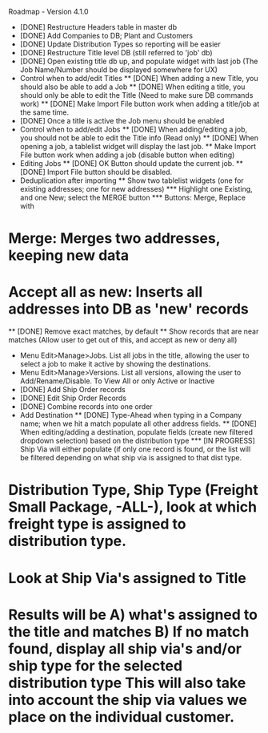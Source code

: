 Roadmap - Version 4.1.0

* [DONE] Restructure Headers table in master db
* [DONE] Add Companies to DB; Plant and Customers
* [DONE] Update Distribution Types so reporting will be easier
* [DONE] Restructure Title level DB (still referred to 'job' db)
* [DONE] Open existing title db up, and populate widget with last job (The Job Name/Number should be displayed somewhere for UX)
* Control when to add/edit Titles
** [DONE] When adding a new Title, you should also be able to add a Job
** [DONE] When editing a title, you should only be able to edit the Title (Need to make sure DB commands work)
** [DONE] Make Import File button work when adding a title/job at the same time.
* [DONE] Once a title is active the Job menu should be enabled
* Control when to add/edit Jobs
** [DONE] When adding/editing a job, you should not be able to edit the Title info (Read only)
** [DONE] When opening a job, a tablelist widget will display the last job.
** Make Import File button work when adding a job (disable button when editing)
* Editing Jobs
** [DONE] OK Button should update the current job.
** [DONE] Import File button should be disabled.
* Deduplication after importing
** Show two tablelist widgets (one for existing addresses; one for new addresses)
*** Highlight one Existing, and one New; select the MERGE button
*** Buttons: Merge, Replace with
# Merge: Merges two addresses, keeping new data
# Accept all as new: Inserts all addresses into DB as 'new' records
** [DONE] Remove exact matches, by default
** Show records that are near matches (Allow user to get out of this, and accept as new or deny all)
* Menu Edit>Manage>Jobs. List all jobs in the title, allowing the user to select a job to make it active by showing the destinations.
* Menu Edit>Manage>Versions. List all versions, allowing the user to Add/Rename/Disable. To View All or only Active or Inactive
* [DONE] Add Ship Order records
* [DONE] Edit Ship Order Records
* [DONE] Combine records into one order
* Add Destination
** [DONE] Type-Ahead when typing in a Company name; when we hit a match populate all other address fields.
** [DONE] When editing/adding a destination, populate fields (create new filtered dropdown selection) based on the distribution type
*** [IN PROGRESS] Ship Via will either populate (if only one record is found, or the list will be filtered depending on what ship via is assigned to that dist type.
# Distribution Type, Ship Type (Freight Small Package, -ALL-), look at which freight type is assigned to distribution type.
# Look at Ship Via's assigned to Title
# Results will be A) what's assigned to the title and matches B) If no match found, display all ship via's and/or ship type for the selected distribution type This will also take into account the ship via values we place on the individual customer.

